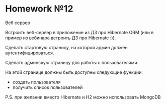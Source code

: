 # Homework №12
Веб сервер

Встроить веб-сервер в приложение из ДЗ про Hibernate ORM (или в пример из вебинара встроить ДЗ про Hibernate :)). 

Сделать стартовую страницу, на которой админ должен аутентифицироваться.

Сделать админскую страницу для работы с пользователями. 

На этой странице должны быть доступны следующие функции:
- создать пользователя 
- получить список пользователей

P.S. при желании вместо Hibernate и H2 можно использовать MongoDB
